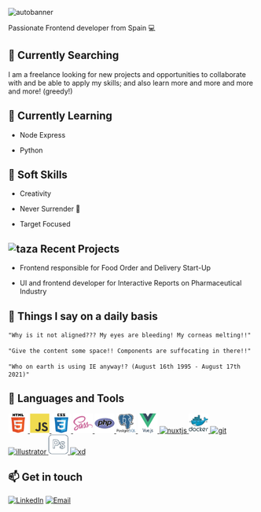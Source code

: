 ![autobanner](https://sugarviri.github.io/assets/autobanner.jpg)

Passionate Frontend developer from Spain 💻  

## 🔭 Currently Searching

I am a freelance looking for new projects and opportunities to collaborate with and be able to apply my skills; and also learn more and more and more and more! (greedy!)


## 🌱 Currently Learning

- Node Express

- Python


## 🚀 Soft Skills

- Creativity

- Never Surrender  💪

- Target Focused


## ![taza](https://sugarviri.github.io/assets/taza.png) Recent Projects

- Frontend responsible for Food Order and Delivery Start-Up

- UI and frontend developer for Interactive Reports on Pharmaceutical  Industry

## :thought_balloon: Things I say on a daily basis

    "Why is it not aligned??? My eyes are bleeding! My corneas melting!!"

    "Give the content some space!! Components are suffocating in there!!"

    "Who on earth is using IE anyway!? (August 16th 1995 - August 17th 2021)"


## :wrench: Languages and Tools

<p align="left"> 
   <a href="https://www.w3.org/html/" target="_blank"> <img src="https://raw.githubusercontent.com/devicons/devicon/master/icons/html5/html5-original-wordmark.svg" alt="html5" width="40" height="40"/> </a> 
 <a href="https://developer.mozilla.org/en-US/docs/Web/JavaScript" target="_blank"> <img src="https://raw.githubusercontent.com/devicons/devicon/master/icons/javascript/javascript-original.svg" alt="javascript" width="40" height="40"/> </a>
 <a href="https://www.w3schools.com/css/" target="_blank"> <img src="https://raw.githubusercontent.com/devicons/devicon/master/icons/css3/css3-original-wordmark.svg" alt="css3" width="40" height="40"/> </a> 
 <a href="https://sass-lang.com" target="_blank"> <img src="https://raw.githubusercontent.com/devicons/devicon/master/icons/sass/sass-original.svg" alt="sass" width="40" height="40"/> </a>
 <a href="https://www.php.net" target="_blank"> <img src="https://raw.githubusercontent.com/devicons/devicon/master/icons/php/php-original.svg" alt="php" width="40" height="40"/> </a>
  <a href="https://www.postgresql.org" target="_blank"> <img src="https://raw.githubusercontent.com/devicons/devicon/master/icons/postgresql/postgresql-original-wordmark.svg" alt="postgresql" width="40" height="40"/> </a>
 <a href="https://vuejs.org/" target="_blank"> <img src="https://raw.githubusercontent.com/devicons/devicon/master/icons/vuejs/vuejs-original-wordmark.svg" alt="vuejs" width="40" height="40"/> </a>
 <a href="https://nuxtjs.org/" target="_blank"> <img src="https://www.vectorlogo.zone/logos/nuxtjs/nuxtjs-icon.svg" alt="nuxtjs" width="40" height="40"/> </a>
  <a href="https://www.docker.com/" target="_blank"> <img src="https://raw.githubusercontent.com/devicons/devicon/master/icons/docker/docker-original-wordmark.svg" alt="docker" width="40" height="40"/> </a>
  <a href="https://git-scm.com/" target="_blank"> <img src="https://www.vectorlogo.zone/logos/git-scm/git-scm-icon.svg" alt="git" width="40" height="40"/> </a> 
  <a href="https://www.adobe.com/in/products/illustrator.html" target="_blank"> <img src="https://www.vectorlogo.zone/logos/adobe_illustrator/adobe_illustrator-icon.svg" alt="illustrator" width="40" height="40"/> </a>
   <a href="https://www.photoshop.com/en" target="_blank"> <img src="https://raw.githubusercontent.com/devicons/devicon/master/icons/photoshop/photoshop-line.svg" alt="photoshop" width="40" height="40"/> </a>
  <a href="https://www.adobe.com/products/xd.html" target="_blank"> <img src="https://cdn.worldvectorlogo.com/logos/adobe-xd.svg" alt="xd" width="40" height="40"/> </a> 
</p>

<!--
![HTML5](https://img.shields.io/badge/-HTML5-%23f89d71?logo=html5&logoColor=white)
![CSS3](https://img.shields.io/badge/-CSS3-%23748074?logo=css3&logoColor=white)
![JavaScript](https://img.shields.io/badge/-JavaScript-%23694640?logo=javascript&logoColor=white)
![Sass](https://img.shields.io/badge/-Sass-%23f89d71?logo=sass&logoColor=white)
![Vue](https://img.shields.io/badge/Vue.js-35495E?logo=vue.js&logoColor=4FC08D)
![PHP](https://img.shields.io/badge/PHP-777BB4?logo=php&logoColor=white)
![Bootstrap](https://img.shields.io/badge/-Bootstrap-%23748074?logo=bootstrap&logoColor=white)
![Tailwind](https://img.shields.io/badge/Tailwind_CSS-38B2AC?logo=tailwind-css&logoColor=white)
![GIT](https://img.shields.io/badge/-Git-%23694640?logo=git&logoColor=white)

:balloon:
:tea:
 :lollipop:
 :candy:
 :cherries:
 :speech_balloon:
  :sparkles:
-->


## 📫 Get in touch 
<a href="https://www.linkedin.com/in/🙂-ana-i-martínez-53614323/" target="_blank"><img alt="LinkedIn" src="https://img.shields.io/badge/-Linkedin-%23694640?logo=linkedin&logoColor=white"></a>
<a href="mailto:anaimmartinez@gmail.com" target="_blank"><img alt="Email" src="https://img.shields.io/badge/-Email-%23694640?logo=gmail&logoColor=white"></a>
<!--
<p align="left">
<a href="https://dev.to/@sugarviri" target="blank"><img align="center" src="https://cdn.jsdelivr.net/npm/simple-icons@3.0.1/icons/dev-dot-to.svg" alt="@sugarviri" height="30" width="40" /></a>
<a href="https://linkedin.com/in/🙂-ana-i-martínez-53614323" target="blank"><img align="center" src="https://cdn.jsdelivr.net/npm/simple-icons@3.0.1/icons/linkedin.svg" alt="🙂-ana-i-martínez-53614323" height="30" width="40" /></a>
</p>
-->
<!--
**sugarViri/sugarviri** is a ✨ _special_ ✨ repository because its `README.md` (this file) appears on your GitHub profile.


- 🔭 I’m currently working on ...
- 🌱 I’m currently learning ...
- 👯 I’m looking to collaborate on ...
- 🤔 I’m looking for help with ...
- 💬 Ask me about ...
- 📫 How to reach me: ...
- 😄 Pronouns: ...
- ⚡ Fun fact: ...
-->


